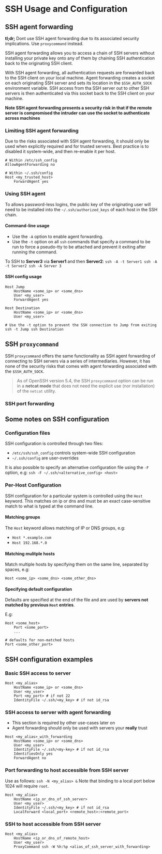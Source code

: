 # SSH Usage and Configuration

## SSH agent forwarding

**tl;dr;** Dont use SSH agent forwarding due to its associated security implications. Use `proxycommand` instead.

SSH agent forwarding allows you to access a chain of SSH servers without installing your private key onto any of them by chaining SSH authentication back to the originating SSH client.

With SSH agent forwarding, all authentication requests are forwarded back to the SSH client on your local machine. Agent forwarding creates a socket on each originating SSH server and sets its location in the `$SSH_AUTH_SOCK` environment variable. SSH access from tha SSH server out to other SSH servers is then authenticated via this socket back to the SSH client on your machine.

**Note SSH agent forwarding presents a security risk in that if the remote server is compromised the intruder can use the socket to authenticate across machines**

### Limiting SSH agent forwarding

Due to the risks associated with SSH agent forwarding, it should only be used when explicitly required and for trusted servers. Best practice is to disabled it system-wide, and then re-enable it per host.

```script
# Within /etc/ssh_config
AllowAgentForwarding no

# Within ~/.ssh/config
Host <my_trusted_host>
	ForwardAgent yes
```

### Using SSH agent

To allows password-less logins, the public key of the originating user will need to be installed into the `~/.ssh/authorized_keys` of each host in the SSH chain.

#### Command-line usage

* Use the `-A` option to enable agent forwarding.
* Use the `-t` option on all `ssh` commands that specify a command to be run to force a pseudo-tty to be attached and prevent it exiting after running the command.

To SSH to **Server3** via **Server1** and then **Server2**:
`ssh -A -t Server1 ssh -A -t Server2 ssh -A Server 3` 

#### SSH config usage

```shell
Host Jump
	HostName <some_ip> or <some_dns>
	User <my_user>
	ForwardAgent yes

Host Destination
	HostName <some_ip> or <some_dns>
	User <my_user>

# Use the -t option to prevent the SSH connection to Jump from exiting
ssh -t Jump ssh Destination
```

## SSH `proxycommand`

SSH `proxycommand` offers the same functionality as SSH agent forwarding  of connecting to SSH servers via a series of intermediaries. However, it has none of the security risks that comes with agent forwarding associated with the `$SSH_AUTH_SOCK`.

> As of OpenSSH version 5.4, the SSH `proxycommand` option can be run in a **netcat mode** that does not need the explicit use (nor installation) of the `netcat` utility.






### SSH port forwarding

## Some notes on SSH configuration

### Configuration files
SSH configuration is controlled through two files:

* `/etc/ssh/ssh_config` controls system-wide SSH configuration
* `~/.ssh/config` are user-overrides

It is also possible to specify an alternative configuration file using the `-F` option, e.g:
`ssh -F ~/.ssh/<alternative_config> <host>`

### Per-Host Configuration
SSH configuration for a particular system is controlled using the `Host` keyword. This matches on ip or dns and must be an exact case-sensitive match to what is typed at the command line.

#### Matching groups

The `Host` keyword allows matching of IP or DNS groups, e.g:

* `Host *.example.com`
* `Host 192.168.*.0`

#### Matching mulitple hosts

Match multiple hosts by specifying them on the same line, separated by spaces, e.g:

`Host <some_ip> <some_dns> <some_other_dns>`

#### Specifying default configuration

Defaults are specified at the end of the file and are used by **servers not matched by previous `Host` entries**.

E.g:
```script
Host <some_host>
	Port <some_port>
	...

# defaults for non-matched hosts
Port <some_other_port>
```

## SSH configuration examples

### Basic SSH access to server

```script
Host <my_alias>
	HostName <some_ip> or <some_dns>
	User <my_user>
	Port <my_port> # if not 22
	IdentityFile ~/.ssh/<my_key> # if not id_rsa
```

### SSH access to server with agent forwarding

* This section is required by other use-cases later on
* Agent forwarding should only be used with servers your **really** trust

```script
Host <my_alias>_with_forwarding
	HostName <some_ip> or <some_dns>
	User <my_user>
	IdentityFile ~/.ssh/<my-key> # if not id_rsa
	IdentifiesOnly yes
	ForwardAgent no
``` 

### Port forwarding to host accessible from SSH server

Use as follows: `ssh -N <my_alias> &`
Note that binding to a local port below 1024 will require `root`.

```script
Host <my_alias>
	HostName <ip_or_dns_of_ssh_server>
	User <my_user>
	IdentityFile ~/.ssh/<my_key> # if not id_rsa
	LocalForward <local_port> <remote_host>:<remote_port>
```

### SSH to host accessible from SSH server

```script
Host <my_alias>
	HostName <ip_or_dns_of_remote_host>
	User <my_user>
	ProxyCommand ssh -W %h:%p <alias_of_ssh_server_with_forwarding>
```
